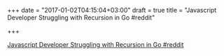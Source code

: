 +++
date = "2017-01-02T04:15:04+03:00"
draft = true
title = "Javascript Developer Struggling with Recursion in Go  #reddit"

+++

<p><a href="https://t.co/GmvvRENjLh">Javascript Developer Struggling with Recursion in Go  #reddit</a></p>
